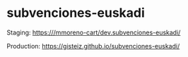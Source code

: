 # subvenciones-euskadi

Staging: <https:///mmoreno-cart/dev.subvenciones-euskadi/>

Production: <https://gisteiz.github.io/subvenciones-euskadi/>
